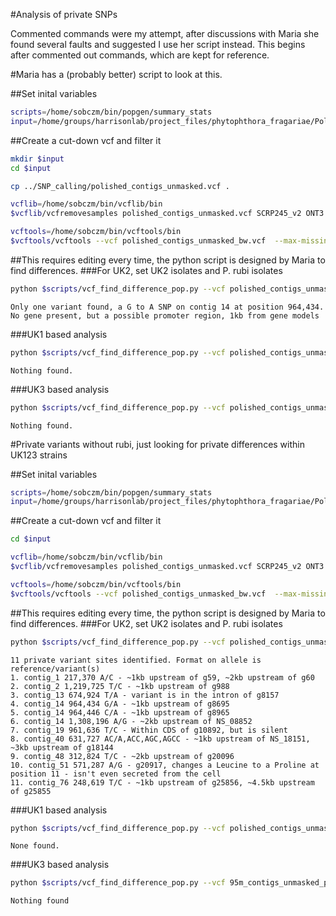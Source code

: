 #Analysis of private SNPs

Commented commands were my attempt, after discussions with Maria she found several faults and suggested I use her script instead. This begins after commented out commands, which are kept for reference.

<!-- ##First, filter vcf to remove SCRP245, ONT-3, NOV-77 & BC-23

Set key variables

```bash
vcftools=/home/sobczm/bin/vcftools/bin
vcflib=/home/sobczm/bin/vcflib/bin
```

Perform filtering

```bash
cd SNP_calling
$vcflib/vcfremovesamples 95m_contigs_unmasked.vcf SCRP245_v2 ONT3 Nov77 Bc23 > Polarising_95m_contigs_unmasked.vcf
```

##Filter vcf for quality, but keep multi-allelic variants and indels

All options except indel choice kept at default

```bash
vcf=Polarising_95m_contigs_unmasked.vcf
script=/home/adamst/git_repos/scripts/popgen/snp/sub_vcf_parser.sh
qsub $script $vcf 40 30 10 30 0.95 N
```

##Parse vcf file to a table for easier working

Copy over fasta file and create an index file and an index file for GATK

```bash
mkdir -p Polarising
cd Polarising
cp ../SNP_calling/Polarising* .
cp /home/groups/harrisonlab/project_files/phytophthora_fragariae/summary_stats/95m_contigs_unmasked.fa Bc16_contigs_unmasked.fa

#Create .dict file
java -jar /home/sobczm/bin/picard-tools-2.5.0/picard.jar CreateSequenceDictionary \
R= Bc16_contigs_unmasked.fa \
O= Bc16_contigs_unmasked.dict

#Create .fai file
samtools faidx Bc16_contigs_unmasked.fa
```

```bash
java -jar /home/sobczm/bin/GenomeAnalysisTK-3.6/GenomeAnalysisTK.jar \
-T VariantsToTable \
-R Bc16_contigs_unmasked.fa \
-V Polarising_95m_contigs_unmasked_filtered.vcf \
-F CHROM -F POS -F REF -F ALT \
-GF GT \
-o Parsed_Polarising_95m_contigs_unmasked.tbl
```

In this table, GT indicates the genotype of the sample, AD is the unfiltered allele depth, DP is the filtered depth, GQ is the quality of the assigned genotype and PL is the the normalised likelihood of the possible genotypes (smaller the better). For more detail on vcf files see: http://gatkforums.broadinstitute.org/gatk/discussion/1268/what-is-a-vcf-and-how-should-i-interpret-it

```bash
python /home/adamst/git_repos/scripts/phytophthora_fragariae/popgen_analysis/UK1_polarisation.py
python /home/adamst/git_repos/scripts/phytophthora_fragariae/popgen_analysis/UK2_polarisation.py
python /home/adamst/git_repos/scripts/phytophthora_fragariae/popgen_analysis/UK3_polarisation.py
```

```
UK1:
None found
UK2:
None are in genes
UK3:
None found
``` -->

#Maria has a (probably better) script to look at this.

##Set inital variables

```bash
scripts=/home/sobczm/bin/popgen/summary_stats
input=/home/groups/harrisonlab/project_files/phytophthora_fragariae/Polarising
```

##Create a cut-down vcf and filter it

```bash
mkdir $input
cd $input

cp ../SNP_calling/polished_contigs_unmasked.vcf .

vcflib=/home/sobczm/bin/vcflib/bin
$vcflib/vcfremovesamples polished_contigs_unmasked.vcf SCRP245_v2 ONT3 Nov77 Bc23 > polished_contigs_unmasked_bw.vcf

vcftools=/home/sobczm/bin/vcftools/bin
$vcftools/vcftools --vcf polished_contigs_unmasked_bw.vcf  --max-missing 0.95 --recode --out polished_contigs_unmasked_bw_filtered
```

##This requires editing every time, the python script is designed by Maria to find differences.
###For UK2, set UK2 isolates and P. rubi isolates

```bash
python $scripts/vcf_find_difference_pop.py --vcf polished_contigs_unmasked_bw_filtered.recode.vcf --out polished_contigs_unmasked_bw_filtered_fixed.vcf --ply 2 --pop1 Bc16,,A4,,SCRP249,,SCRP324,,SCRP333 --pop2 Nov5,,Bc1,,Nov9,,Nov27,,Nov71 --thr 0.95
```

```
Only one variant found, a G to A SNP on contig 14 at position 964,434. No gene present, but a possible promoter region, 1kb from gene models
```

###UK1 based analysis

```bash
python $scripts/vcf_find_difference_pop.py --vcf polished_contigs_unmasked_bw_filtered.recode.vcf --out polished_contigs_unmasked_bw_filtered_fixed_UK1.vcf --ply 2 --pop1 Bc1,,Nov5,,SCRP249,,SCRP324,,SCRP333 --pop2 A4,,Bc16,,Nov9,,Nov27,,Nov71 --thr 0.95
```

```
Nothing found.
```

###UK3 based analysis

```bash
python $scripts/vcf_find_difference_pop.py --vcf polished_contigs_unmasked_bw_filtered.recode.vcf --out polished_contigs_unmasked_bw_filtered_fixed_UK3.vcf --ply 2 --pop1 Nov9,,Nov27,,Nov71,,SCRP249,,SCRP324,,SCRP333 --pop2 A4,,Bc16,,Nov5,,Bc1 --thr 0.95
```

```
Nothing found.
```

#Private variants without rubi, just looking for private differences within UK123 strains

##Set inital variables

```bash
scripts=/home/sobczm/bin/popgen/summary_stats
input=/home/groups/harrisonlab/project_files/phytophthora_fragariae/Polarising
```

##Create a cut-down vcf and filter it

```bash
cd $input

vcflib=/home/sobczm/bin/vcflib/bin
$vcflib/vcfremovesamples polished_contigs_unmasked.vcf SCRP245_v2 ONT3 Nov77 Bc23 SCRP249 SCRP324 SCRP333 > polished_contigs_unmasked_pol.vcf

vcftools=/home/sobczm/bin/vcftools/bin
$vcftools/vcftools --vcf polished_contigs_unmasked_bw.vcf  --max-missing 0.95 --recode --out polished_contigs_unmasked_pol_filtered
```

##This requires editing every time, the python script is designed by Maria to find differences.
###For UK2, set UK2 isolates and P. rubi isolates

```bash
python $scripts/vcf_find_difference_pop.py --vcf polished_contigs_unmasked_pol_filtered.recode.vcf --out polished_contigs_unmasked_pol_filtered_fixed.vcf --ply 2 --pop1 Bc16,,A4 --pop2 Nov5,,Bc1,,Nov9,,Nov27,,Nov71 --thr 0.95
```

```
11 private variant sites identified. Format on allele is reference/variant(s)
1. contig_1 217,370 A/C - ~1kb upstream of g59, ~2kb upstream of g60
2. contig_2 1,219,725 T/C - ~1kb upstream of g988
3. contig_13 674,924 T/A - variant is in the intron of g8157
4. contig_14 964,434 G/A - ~1kb upstream of g8695
5. contig_14 964,446 C/A - ~1kb upstream of g8965
6. contig_14 1,308,196 A/G - ~2kb upstream of NS_08852
7. contig_19 961,636 T/C - Within CDS of g10892, but is silent
8. contig_40 631,727 AC/A,ACC,AGC,AGCC - ~1kb upstream of NS_18151, ~3kb upstream of g18144
9. contig_48 312,824 T/C - ~2kb upstream of g20096
10. contig_51 571,287 A/G - g20917, changes a Leucine to a Proline at position 11 - isn't even secreted from the cell
11. contig_76 248,619 T/C - ~1kb upstream of g25856, ~4.5kb upstream of g25855
```

###UK1 based analysis

```bash
python $scripts/vcf_find_difference_pop.py --vcf polished_contigs_unmasked_pol_filtered.recode.vcf --out polished_contigs_unmasked_pol_filtered_fixed_UK1.vcf --ply 2 --pop1 Bc1,,Nov5 --pop2 A4,,Bc16,,Nov9,,Nov27,,Nov71 --thr 0.95
```

```
None found.
```

###UK3 based analysis

```bash
python $scripts/vcf_find_difference_pop.py --vcf 95m_contigs_unmasked_pol_filtered.recode.vcf --out 95m_contigs_unmasked_pol_filtered_fixed_UK3.vcf --ply 2 --pop1 Nov9,,Nov27,,Nov71 --pop2 A4,,Bc16,,Nov5,,Bc1 --thr 0.95
```

```
Nothing found
```
